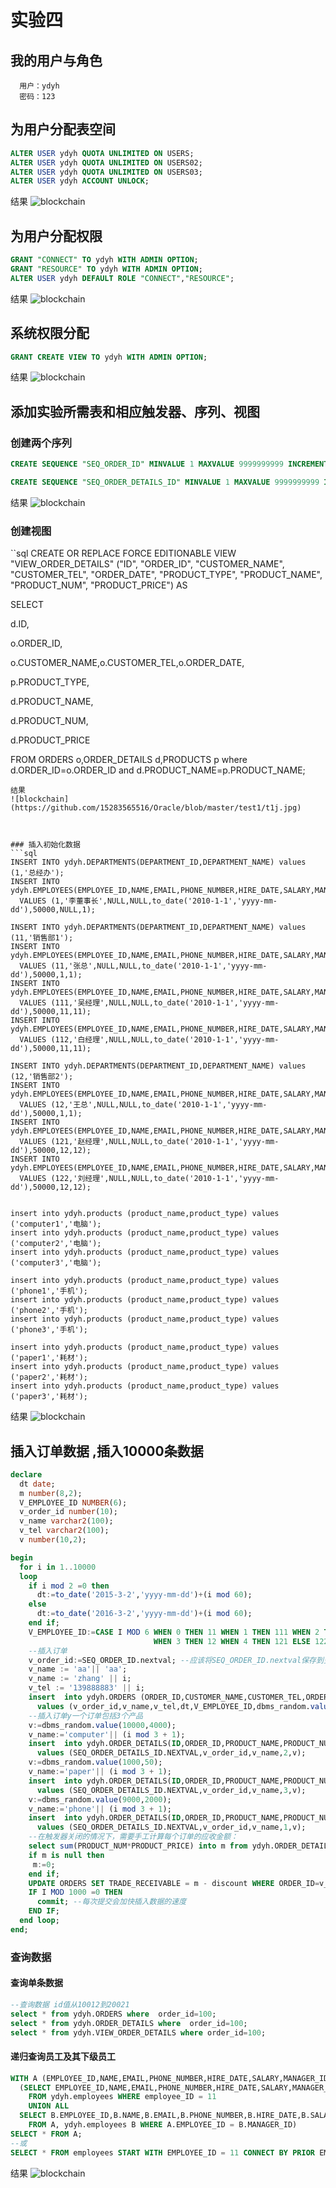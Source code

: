 # 实验四

## 我的用户与角色
```flow js
  用户：ydyh
  密码：123
```

## 为用户分配表空间
```sql
ALTER USER ydyh QUOTA UNLIMITED ON USERS;
ALTER USER ydyh QUOTA UNLIMITED ON USERS02;
ALTER USER ydyh QUOTA UNLIMITED ON USERS03;
ALTER USER ydyh ACCOUNT UNLOCK;
```
结果
![blockchain](https://github.com/15283565516/Oracle/blob/master/test1/t1j.jpg)



## 为用户分配权限
```sql
GRANT "CONNECT" TO ydyh WITH ADMIN OPTION;
GRANT "RESOURCE" TO ydyh WITH ADMIN OPTION;
ALTER USER ydyh DEFAULT ROLE "CONNECT","RESOURCE";
```
结果
![blockchain](https://github.com/15283565516/Oracle/blob/master/test1/t1j.jpg)



## 系统权限分配
```sql
GRANT CREATE VIEW TO ydyh WITH ADMIN OPTION;
```
结果
![blockchain](https://github.com/15283565516/Oracle/blob/master/test1/t1j.jpg)




## 添加实验所需表和相应触发器、序列、视图

### 创建两个序列

```sql
CREATE SEQUENCE "SEQ_ORDER_ID" MINVALUE 1 MAXVALUE 9999999999 INCREMENT BY 1 START WITH 1 CACHE 2000 ORDER NOCYCLE NOPARTITION ;
```

```sql
CREATE SEQUENCE "SEQ_ORDER_DETAILS_ID" MINVALUE 1 MAXVALUE 9999999999 INCREMENT BY 1 START WITH 1 CACHE 2000 ORDER NOCYCLE NOPARTITION ;
```
结果
![blockchain](https://github.com/15283565516/Oracle/blob/master/test1/t1j.jpg)


### 创建视图
``sql
CREATE OR REPLACE FORCE EDITIONABLE VIEW "VIEW_ORDER_DETAILS" ("ID", "ORDER_ID", "CUSTOMER_NAME", "CUSTOMER_TEL", "ORDER_DATE", "PRODUCT_TYPE", "PRODUCT_NAME", "PRODUCT_NUM", "PRODUCT_PRICE") AS

SELECT

d.ID,

o.ORDER_ID,

o.CUSTOMER_NAME,o.CUSTOMER_TEL,o.ORDER_DATE,

p.PRODUCT_TYPE,

d.PRODUCT_NAME,

d.PRODUCT_NUM,

d.PRODUCT_PRICE

FROM ORDERS o,ORDER_DETAILS d,PRODUCTS p where d.ORDER_ID=o.ORDER_ID and d.PRODUCT_NAME=p.PRODUCT_NAME;
```
结果
![blockchain](https://github.com/15283565516/Oracle/blob/master/test1/t1j.jpg)



### 插入初始化数据
```sql
INSERT INTO ydyh.DEPARTMENTS(DEPARTMENT_ID,DEPARTMENT_NAME) values (1,'总经办');
INSERT INTO ydyh.EMPLOYEES(EMPLOYEE_ID,NAME,EMAIL,PHONE_NUMBER,HIRE_DATE,SALARY,MANAGER_ID,DEPARTMENT_ID)
  VALUES (1,'李董事长',NULL,NULL,to_date('2010-1-1','yyyy-mm-dd'),50000,NULL,1);

INSERT INTO ydyh.DEPARTMENTS(DEPARTMENT_ID,DEPARTMENT_NAME) values (11,'销售部1');
INSERT INTO ydyh.EMPLOYEES(EMPLOYEE_ID,NAME,EMAIL,PHONE_NUMBER,HIRE_DATE,SALARY,MANAGER_ID,DEPARTMENT_ID)
  VALUES (11,'张总',NULL,NULL,to_date('2010-1-1','yyyy-mm-dd'),50000,1,1);
INSERT INTO ydyh.EMPLOYEES(EMPLOYEE_ID,NAME,EMAIL,PHONE_NUMBER,HIRE_DATE,SALARY,MANAGER_ID,DEPARTMENT_ID)
  VALUES (111,'吴经理',NULL,NULL,to_date('2010-1-1','yyyy-mm-dd'),50000,11,11);
INSERT INTO ydyh.EMPLOYEES(EMPLOYEE_ID,NAME,EMAIL,PHONE_NUMBER,HIRE_DATE,SALARY,MANAGER_ID,DEPARTMENT_ID)
  VALUES (112,'白经理',NULL,NULL,to_date('2010-1-1','yyyy-mm-dd'),50000,11,11);

INSERT INTO ydyh.DEPARTMENTS(DEPARTMENT_ID,DEPARTMENT_NAME) values (12,'销售部2');
INSERT INTO ydyh.EMPLOYEES(EMPLOYEE_ID,NAME,EMAIL,PHONE_NUMBER,HIRE_DATE,SALARY,MANAGER_ID,DEPARTMENT_ID)
  VALUES (12,'王总',NULL,NULL,to_date('2010-1-1','yyyy-mm-dd'),50000,1,1);
INSERT INTO ydyh.EMPLOYEES(EMPLOYEE_ID,NAME,EMAIL,PHONE_NUMBER,HIRE_DATE,SALARY,MANAGER_ID,DEPARTMENT_ID)
  VALUES (121,'赵经理',NULL,NULL,to_date('2010-1-1','yyyy-mm-dd'),50000,12,12);
INSERT INTO ydyh.EMPLOYEES(EMPLOYEE_ID,NAME,EMAIL,PHONE_NUMBER,HIRE_DATE,SALARY,MANAGER_ID,DEPARTMENT_ID)
  VALUES (122,'刘经理',NULL,NULL,to_date('2010-1-1','yyyy-mm-dd'),50000,12,12);


insert into ydyh.products (product_name,product_type) values ('computer1','电脑');
insert into ydyh.products (product_name,product_type) values ('computer2','电脑');
insert into ydyh.products (product_name,product_type) values ('computer3','电脑');

insert into ydyh.products (product_name,product_type) values ('phone1','手机');
insert into ydyh.products (product_name,product_type) values ('phone2','手机');
insert into ydyh.products (product_name,product_type) values ('phone3','手机');

insert into ydyh.products (product_name,product_type) values ('paper1','耗材');
insert into ydyh.products (product_name,product_type) values ('paper2','耗材');
insert into ydyh.products (product_name,product_type) values ('paper3','耗材');

```

结果
![blockchain](https://github.com/15283565516/Oracle/blob/master/test1/t1j.jpg)


## 插入订单数据 ,插入10000条数据
```sql
declare
  dt date;
  m number(8,2);
  V_EMPLOYEE_ID NUMBER(6);
  v_order_id number(10);
  v_name varchar2(100);
  v_tel varchar2(100);
  v number(10,2);

begin
  for i in 1..10000
  loop
    if i mod 2 =0 then
      dt:=to_date('2015-3-2','yyyy-mm-dd')+(i mod 60);
    else
      dt:=to_date('2016-3-2','yyyy-mm-dd')+(i mod 60);
    end if;
    V_EMPLOYEE_ID:=CASE I MOD 6 WHEN 0 THEN 11 WHEN 1 THEN 111 WHEN 2 THEN 112
                                WHEN 3 THEN 12 WHEN 4 THEN 121 ELSE 122 END;
    --插入订单
    v_order_id:=SEQ_ORDER_ID.nextval; --应该将SEQ_ORDER_ID.nextval保存到变量中。
    v_name := 'aa'|| 'aa';
    v_name := 'zhang' || i;
    v_tel := '139888883' || i;
    insert  into ydyh.ORDERS (ORDER_ID,CUSTOMER_NAME,CUSTOMER_TEL,ORDER_DATE,EMPLOYEE_ID,DISCOUNT)
      values (v_order_id,v_name,v_tel,dt,V_EMPLOYEE_ID,dbms_random.value(100,0));
    --插入订单y一个订单包括3个产品
    v:=dbms_random.value(10000,4000);
    v_name:='computer'|| (i mod 3 + 1);
    insert  into ydyh.ORDER_DETAILS(ID,ORDER_ID,PRODUCT_NAME,PRODUCT_NUM,PRODUCT_PRICE)
      values (SEQ_ORDER_DETAILS_ID.NEXTVAL,v_order_id,v_name,2,v);
    v:=dbms_random.value(1000,50);
    v_name:='paper'|| (i mod 3 + 1);
    insert  into ydyh.ORDER_DETAILS(ID,ORDER_ID,PRODUCT_NAME,PRODUCT_NUM,PRODUCT_PRICE)
      values (SEQ_ORDER_DETAILS_ID.NEXTVAL,v_order_id,v_name,3,v);
    v:=dbms_random.value(9000,2000);
    v_name:='phone'|| (i mod 3 + 1);
    insert  into ydyh.ORDER_DETAILS(ID,ORDER_ID,PRODUCT_NAME,PRODUCT_NUM,PRODUCT_PRICE)
      values (SEQ_ORDER_DETAILS_ID.NEXTVAL,v_order_id,v_name,1,v);
    --在触发器关闭的情况下，需要手工计算每个订单的应收金额：
    select sum(PRODUCT_NUM*PRODUCT_PRICE) into m from ydyh.ORDER_DETAILS where ORDER_ID=v_order_id;
    if m is null then
     m:=0;
    end if;
    UPDATE ORDERS SET TRADE_RECEIVABLE = m - discount WHERE ORDER_ID=v_order_id;
    IF I MOD 1000 =0 THEN
      commit; --每次提交会加快插入数据的速度
    END IF;
  end loop;
end;
```


### 查询数据

#### 查询单条数据
```sql
--查询数据 id值从10012到20021
select * from ydyh.ORDERS where  order_id=100;
select * from ydyh.ORDER_DETAILS where  order_id=100;
select * from ydyh.VIEW_ORDER_DETAILS where order_id=100;
```

#### 递归查询员工及其下级员工
```sql
WITH A (EMPLOYEE_ID,NAME,EMAIL,PHONE_NUMBER,HIRE_DATE,SALARY,MANAGER_ID,DEPARTMENT_ID) AS
  (SELECT EMPLOYEE_ID,NAME,EMAIL,PHONE_NUMBER,HIRE_DATE,SALARY,MANAGER_ID,DEPARTMENT_ID
    FROM ydyh.employees WHERE employee_ID = 11
    UNION ALL
  SELECT B.EMPLOYEE_ID,B.NAME,B.EMAIL,B.PHONE_NUMBER,B.HIRE_DATE,B.SALARY,B.MANAGER_ID,B.DEPARTMENT_ID
    FROM A, ydyh.employees B WHERE A.EMPLOYEE_ID = B.MANAGER_ID)
SELECT * FROM A;
--或
SELECT * FROM employees START WITH EMPLOYEE_ID = 11 CONNECT BY PRIOR EMPLOYEE_ID = MANAGER_ID;
```
结果
![blockchain](https://github.com/15283565516/Oracle/blob/master/test1/t1j.jpg)






